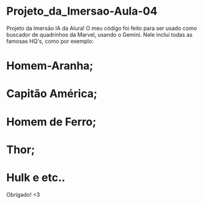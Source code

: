 # Projeto_da_Imersao-Aula-04
Projeto da Imersão IA da Alura! O meu código foi feito para ser usado como buscador de quadrinhos da Marvel, usando o Gemini.
Nele incluí todas as famosas HQ's, como por exemplo:
# Homem-Aranha;
# Capitão América; 
# Homem de Ferro;
# Thor;
# Hulk e etc..
Obrigado! <3
